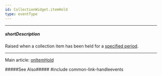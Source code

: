 ```yaml
---
id: CollectionWidget.itemHold
type: eventType
---
```

---
##### shortDescription
Raised when a collection item has been held for a [specified period](/api-reference/10%20UI%20Widgets/CollectionWidget/1%20Configuration/itemHoldTimeout.md '{basewidgetpath}/Configuration/#itemHoldTimeout').

---
Main article: [onItemHold](/api-reference/10%20UI%20Widgets/CollectionWidget/1%20Configuration/onItemHold.md '{basewidgetpath}/Configuration/#onItemHold')

#####See Also#####
#include common-link-handleevents